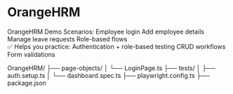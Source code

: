 # OrangeHRM
OrangeHRM Demo Scenarios:  Employee login  Add employee details  Manage leave requests  Role-based flows  
✅ Helps you practice:  Authentication + role-based testing  CRUD workflows  Form validations

OrangeHRM/
 ├── page-objects/
 │    └── LoginPage.ts
 ├── tests/
 │    ├── auth.setup.ts
 │    └── dashboard.spec.ts
 ├── playwright.config.ts
 ├── package.json
